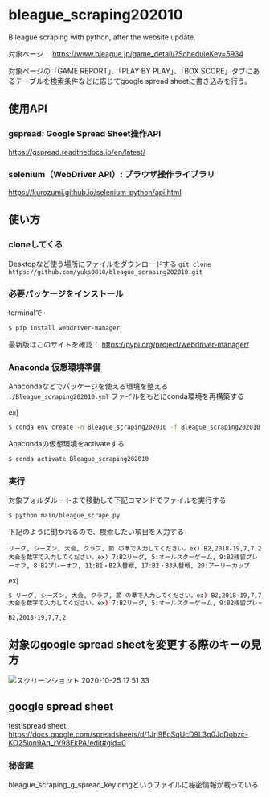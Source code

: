 # bleague_scraping202010
B league scraping with python, after the website update. 

対象ページ：
https://www.bleague.jp/game_detail/?ScheduleKey=5934

対象ページの「GAME REPORT」、「PLAY BY PLAY」、「BOX SCORE」タブにあるテーブルを検索条件などに応じてgoogle spread sheetに書き込みを行う。

## 使用API
### gspread: Google Spread Sheet操作API
https://gspread.readthedocs.io/en/latest/

### selenium（WebDriver API）: ブラウザ操作ライブラリ
https://kurozumi.github.io/selenium-python/api.html

## 使い方
### cloneしてくる
Desktopなど使う場所にファイルをダウンロードする
`git clone https://github.com/yuks0810/bleague_scraping202010.git`

### 必要パッケージをインストール
terminalで

```bash
$ pip install webdriver-manager
```
最新版はこのサイトを確認：
https://pypi.org/project/webdriver-manager/

### Anaconda 仮想環境準備
Anacondaなどでパッケージを使える環境を整える
`./Bleague_scraping202010.yml`
ファイルをもとにconda環境を再構築する

ex)

```bash
$ conda env create -n Bleague_scraping202010 -f Bleague_scraping202010.yml
```

Anacondaの仮想環境をactivateする

```bash
$ conda activate Bleague_scraping202010
```

### 実行
対象フォルダルートまで移動して下記コマンドでファイルを実行する

```bash
$ python main/bleague_scrape.py
```

下記のように聞かれるので、検索したい項目を入力する

```
リーグ, シーズン, 大会, クラブ, 節 の準で入力してください。ex) B2,2018-19,7,7,2 
大会を数字で入力してください。ex) 7:B2リーグ, 5:オールスターゲーム, 9:B2残留プレーオフ, 8:B2プレーオフ, 11:B1・B2入替戦, 17:B2・B3入替戦, 20:アーリーカップ
```
ex) 

```bash
$ リーグ, シーズン, 大会, クラブ, 節 の準で入力してください。ex) B2,2018-19,7,7,2 
大会を数字で入力してください。ex) 7:B2リーグ, 5:オールスターゲーム, 9:B2残留プレーオフ, 8:B2プレーオフ, 11:B1・B2入替戦, 17:B2・B3入替戦, 20:アーリーカップ

B2,2018-19,7,7,2
```
## 対象のgoogle spread sheetを変更する際のキーの見方
![スクリーンショット 2020-10-25 17 51 33](https://user-images.githubusercontent.com/49354810/97122983-d4430180-176c-11eb-95fd-1451cdaf683e.png)

## google spread sheet
test spread sheet:
https://docs.google.com/spreadsheets/d/1Jrj9EoSqUcD9L3q0JoDobzc-KO25lon9Aq_rV98EkPA/edit#gid=0

### 秘密鍵
bleague_scraping_g_spread_key.dmgというファイルに秘密情報が載っている

